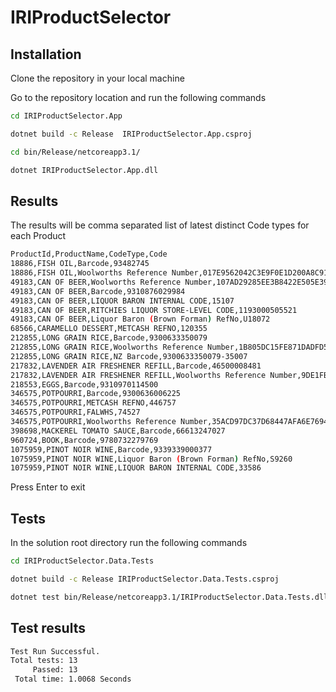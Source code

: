 # IRIProductSelector

## Installation

Clone the repository in your local machine

Go to the repository location and run the following commands

```bash
cd IRIProductSelector.App

dotnet build -c Release  IRIProductSelector.App.csproj

cd bin/Release/netcoreapp3.1/

dotnet IRIProductSelector.App.dll
```

## Results

The results will be comma separated list of latest distinct Code types for each Product

```bash
ProductId,ProductName,CodeType,Code
18886,FISH OIL,Barcode,93482745
18886,FISH OIL,Woolworths Reference Number,017E9562042C3E9F0E1D200A8C915052
49183,CAN OF BEER,Woolworths Reference Number,107AD29285EE3B8422E505E397D4F128
49183,CAN OF BEER,Barcode,9310876029984
49183,CAN OF BEER,LIQUOR BARON INTERNAL CODE,15107
49183,CAN OF BEER,RITCHIES LIQUOR STORE-LEVEL CODE,1193000505521
49183,CAN OF BEER,Liquor Baron (Brown Forman) RefNo,U18072
68566,CARAMELLO DESSERT,METCASH REFNO,120355
212855,LONG GRAIN RICE,Barcode,9300633350079
212855,LONG GRAIN RICE,Woolworths Reference Number,1B805DC15FE871DADFD5225772CFDE9F
212855,LONG GRAIN RICE,NZ Barcode,9300633350079-35007
217832,LAVENDER AIR FRESHENER REFILL,Barcode,46500008481
217832,LAVENDER AIR FRESHENER REFILL,Woolworths Reference Number,9DE1FBCC6C5162DE83FEE28B528438C0
218553,EGGS,Barcode,9310970114500
346575,POTPOURRI,Barcode,9300636006225
346575,POTPOURRI,METCASH REFNO,446757
346575,POTPOURRI,FALWHS,74527
346575,POTPOURRI,Woolworths Reference Number,35ACD97DC37D68447AFA6E7694745598
398698,MACKEREL TOMATO SAUCE,Barcode,66613247027
960724,BOOK,Barcode,9780732279769
1075959,PINOT NOIR WINE,Barcode,9339339000377
1075959,PINOT NOIR WINE,Liquor Baron (Brown Forman) RefNo,S9260
1075959,PINOT NOIR WINE,LIQUOR BARON INTERNAL CODE,33586

```
Press Enter to exit

## Tests

In the solution root directory run the following commands

```bash
cd IRIProductSelector.Data.Tests

dotnet build -c Release IRIProductSelector.Data.Tests.csproj

dotnet test bin/Release/netcoreapp3.1/IRIProductSelector.Data.Tests.dll

```

## Test results

```bash
Test Run Successful.
Total tests: 13
     Passed: 13
 Total time: 1.0068 Seconds
```

